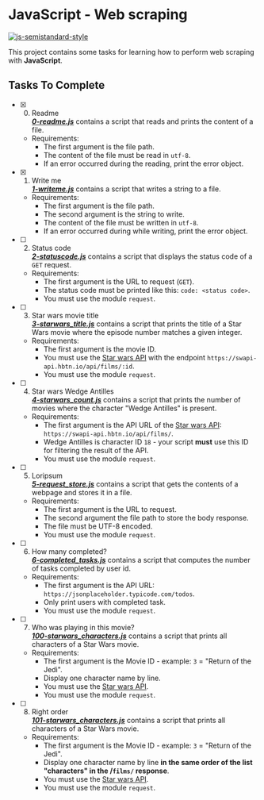 # JavaScript - Web scraping

[![js-semistandard-style](https://img.shields.io/badge/code%20style-semistandard-brightgreen.svg)](https://github.com/standard/semistandard)

This project contains some tasks for learning how to perform web scraping with **JavaScript**.

## Tasks To Complete

+ [x] 0. Readme<br/>_**[0-readme.js](0-readme.js)**_ contains a script that reads and prints the content of a file.
  + Requirements:
    + The first argument is the file path.
    + The content of the file must be read in `utf-8`.
    + If an error occurred during the reading, print the error object.

+ [x] 1. Write me<br/>_**[1-writeme.js](1-writeme.js)**_ contains a script that writes a string to a file.
  + Requirements:
    + The first argument is the file path.
    + The second argument is the string to write.
    + The content of the file must be written in `utf-8`.
    + If an error occurred during while writing, print the error object.

+ [ ] 2. Status code<br/>_**[2-statuscode.js](2-statuscode.js)**_ contains a script that displays the status code of a `GET` request.
  + Requirements:
    + The first argument is the URL to request (`GET`).
    + The status code must be printed like this: `code: <status code>`.
    + You must use the module `request`.

+ [ ] 3. Star wars movie title<br/>_**[3-starwars_title.js](3-starwars_title.js)**_ contains a script that prints the title of a Star Wars movie where the episode number matches a given integer.
  + Requirements:
    + The first argument is the movie ID.
    + You must use the [Star wars API](https://swapi-api.hbtn.io/) with the endpoint `https://swapi-api.hbtn.io/api/films/:id`.
    + You must use the module `request`.

+ [ ] 4. Star wars Wedge Antilles<br/>_**[4-starwars_count.js](4-starwars_count.js)**_ contains a script that prints the number of movies where the character "Wedge Antilles" is present.
  + Requirements:
    + The first argument is the API URL of the [Star wars API](https://swapi-api.hbtn.io/): `https://swapi-api.hbtn.io/api/films/`.
    + Wedge Antilles is character ID `18` - your script **must** use this ID for filtering the result of the API.
    + You must use the module `request`.

+ [ ] 5. Loripsum<br/>_**[5-request_store.js](5-request_store.js)**_ contains a script that gets the contents of a webpage and stores it in a file.
  + Requirements:
    + The first argument is the URL to request.
    + The second argument the file path to store the body response.
    + The file must be UTF-8 encoded.
    + You must use the module `request`.

+ [ ] 6. How many completed?<br/>_**[6-completed_tasks.js](6-completed_tasks.js)**_ contains a script that computes the number of tasks completed by user id.
  + Requirements:
    + The first argument is the API URL: `https://jsonplaceholder.typicode.com/todos`.
    + Only print users with completed task.
    + You must use the module `request`.

+ [ ] 7. Who was playing in this movie?<br/>_**[100-starwars_characters.js](100-starwars_characters.js)**_ contains a script that prints all characters of a Star Wars movie.
  + Requirements:
    + The first argument is the Movie ID - example: `3` = "Return of the Jedi".
    + Display one character name by line.
    + You must use the [Star wars API](https://swapi-api.hbtn.io/).
    + You must use the module `request`.

+ [ ] 8. Right order<br/>_**[101-starwars_characters.js](101-starwars_characters.js)**_ contains a script that prints all characters of a Star Wars movie.
  + Requirements:
    + The first argument is the Movie ID - example: `3` = "Return of the Jedi".
    + Display one character name by line **in the same order of the list "characters" in the /`films/` response**.
    + You must use the [Star wars API](https://swapi-api.hbtn.io/).
    + You must use the module `request`.
